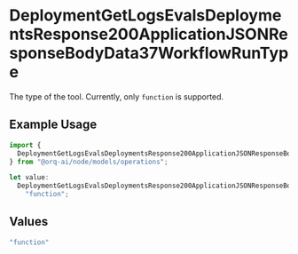 # DeploymentGetLogsEvalsDeploymentsResponse200ApplicationJSONResponseBodyData37WorkflowRunType

The type of the tool. Currently, only `function` is supported.

## Example Usage

```typescript
import {
  DeploymentGetLogsEvalsDeploymentsResponse200ApplicationJSONResponseBodyData37WorkflowRunType,
} from "@orq-ai/node/models/operations";

let value:
  DeploymentGetLogsEvalsDeploymentsResponse200ApplicationJSONResponseBodyData37WorkflowRunType =
    "function";
```

## Values

```typescript
"function"
```